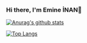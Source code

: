### Hi there, I'm Emine İNAN👋

[![Anurag's github stats](https://github-readme-stats.vercel.app/api?username=emineinan)](https://github.com/anuraghazra/github-readme-stats)

[![Top Langs](https://github-readme-stats.vercel.app/api/top-langs/?username=emineinan&count_private=true&layout=compact)]()
